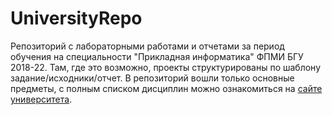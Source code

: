 # UniversityRepo
Репозиторий с лабораторными работами и отчетами за период обучения на специальности "Прикладная информатика" ФПМИ БГУ 2018-22. Там, где это возможно, проекты структурированы по шаблону задание/исходники/отчет. В репозиторий вошли только основные предметы, с полным списком дисциплин можно ознакомиться на [сайте университета](https://fpmi.bsu.by/ru/main.aspx?guid=20381).
